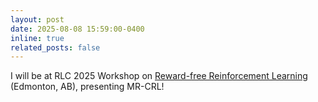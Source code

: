 ```yaml
---
layout: post
date: 2025-08-08 15:59:00-0400
inline: true
related_posts: false
---
```


I will be at RLC 2025 Workshop on [Reward-free Reinforcement Learning](https://rlbrew2-workshop.github.io/) (Edmonton, AB), presenting MR-CRL!
